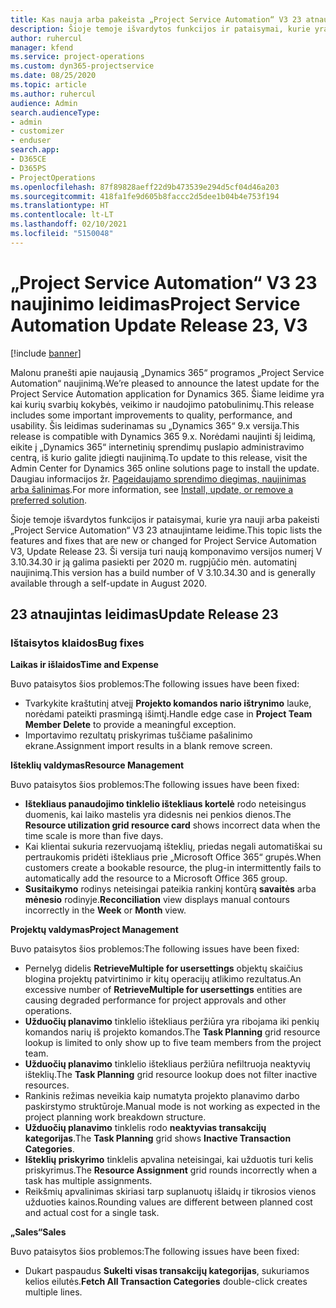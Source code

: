 ```yaml
---
title: Kas nauja arba pakeista „Project Service Automation“ V3 23 atnaujintame leidime
description: Šioje temoje išvardytos funkcijos ir pataisymai, kurie yra pasiekiami „Project Service Automation“ V3 23 atnaujintame leidime.
author: ruhercul
manager: kfend
ms.service: project-operations
ms.custom: dyn365-projectservice
ms.date: 08/25/2020
ms.topic: article
ms.author: ruhercul
audience: Admin
search.audienceType:
- admin
- customizer
- enduser
search.app:
- D365CE
- D365PS
- ProjectOperations
ms.openlocfilehash: 87f89828aeff22d9b473539e294d5cf04d46a203
ms.sourcegitcommit: 418fa1fe9d605b8faccc2d5dee1b04b4e753f194
ms.translationtype: HT
ms.contentlocale: lt-LT
ms.lasthandoff: 02/10/2021
ms.locfileid: "5150048"
---
```

# <a name="project-service-automation-update-release-23-v3"></a><span data-ttu-id="98d2a-103">„Project Service Automation“ V3 23 naujinimo leidimas</span><span class="sxs-lookup"><span data-stu-id="98d2a-103">Project Service Automation Update Release 23, V3</span></span>

[!include [banner](../includes/psa-now-project-operations.md)]

<span data-ttu-id="98d2a-104">Malonu pranešti apie naujausią „Dynamics 365“ programos „Project Service Automation“ naujinimą.</span><span class="sxs-lookup"><span data-stu-id="98d2a-104">We’re pleased to announce the latest update for the Project Service Automation application for Dynamics 365.</span></span> <span data-ttu-id="98d2a-105">Šiame leidime yra kai kurių svarbių kokybės, veikimo ir naudojimo patobulinimų.</span><span class="sxs-lookup"><span data-stu-id="98d2a-105">This release includes some important improvements to quality, performance, and usability.</span></span> <span data-ttu-id="98d2a-106">Šis leidimas suderinamas su „Dynamics 365“ 9.x versija.</span><span class="sxs-lookup"><span data-stu-id="98d2a-106">This release is compatible with Dynamics 365 9.x.</span></span> <span data-ttu-id="98d2a-107">Norėdami naujinti šį leidimą, eikite į „Dynamics 365“ internetinių sprendimų puslapio administravimo centrą, iš kurio galite įdiegti naujinimą.</span><span class="sxs-lookup"><span data-stu-id="98d2a-107">To update to this release, visit the Admin Center for Dynamics 365 online solutions page to install the update.</span></span> <span data-ttu-id="98d2a-108">Daugiau informacijos žr. [Pageidaujamo sprendimo diegimas, naujinimas arba šalinimas](https://docs.microsoft.com/power-platform/admin/install-remove-preferred-solution).</span><span class="sxs-lookup"><span data-stu-id="98d2a-108">For more information, see [Install, update, or remove a preferred solution](https://docs.microsoft.com/power-platform/admin/install-remove-preferred-solution).</span></span>

<span data-ttu-id="98d2a-109">Šioje temoje išvardytos funkcijos ir pataisymai, kurie yra nauji arba pakeisti „Project Service Automation“ V3 23 atnaujintame leidime.</span><span class="sxs-lookup"><span data-stu-id="98d2a-109">This topic lists the features and fixes that are new or changed for Project Service Automation V3, Update Release 23.</span></span> <span data-ttu-id="98d2a-110">Ši versija turi naują komponavimo versijos numerį V 3.10.34.30 ir ją galima pasiekti per 2020 m. rugpjūčio mėn. automatinį naujinimą.</span><span class="sxs-lookup"><span data-stu-id="98d2a-110">This version has a build number of V 3.10.34.30 and is generally available through a self-update in August 2020.</span></span>

## <a name="update-release-23"></a><span data-ttu-id="98d2a-111">23 atnaujintas leidimas</span><span class="sxs-lookup"><span data-stu-id="98d2a-111">Update Release 23</span></span>

### <a name="bug-fixes"></a><span data-ttu-id="98d2a-112">Ištaisytos klaidos</span><span class="sxs-lookup"><span data-stu-id="98d2a-112">Bug fixes</span></span>

<span data-ttu-id="98d2a-113">**Laikas ir išlaidos**</span><span class="sxs-lookup"><span data-stu-id="98d2a-113">**Time and Expense**</span></span>

<span data-ttu-id="98d2a-114">Buvo pataisytos šios problemos:</span><span class="sxs-lookup"><span data-stu-id="98d2a-114">The following issues have been fixed:</span></span>
- <span data-ttu-id="98d2a-115">Tvarkykite kraštutinį atvejį **Projekto komandos nario ištrynimo** lauke, norėdami pateikti prasmingą išimtį.</span><span class="sxs-lookup"><span data-stu-id="98d2a-115">Handle edge case in **Project Team Member Delete** to provide a meaningful exception.</span></span>
- <span data-ttu-id="98d2a-116">Importavimo rezultatų priskyrimas tuščiame pašalinimo ekrane.</span><span class="sxs-lookup"><span data-stu-id="98d2a-116">Assignment import results in a blank remove screen.</span></span>

<span data-ttu-id="98d2a-117">**Išteklių valdymas**</span><span class="sxs-lookup"><span data-stu-id="98d2a-117">**Resource Management**</span></span>

<span data-ttu-id="98d2a-118">Buvo pataisytos šios problemos:</span><span class="sxs-lookup"><span data-stu-id="98d2a-118">The following issues have been fixed:</span></span>

- <span data-ttu-id="98d2a-119">**Ištekliaus panaudojimo tinklelio ištekliaus kortelė** rodo neteisingus duomenis, kai laiko mastelis yra didesnis nei penkios dienos.</span><span class="sxs-lookup"><span data-stu-id="98d2a-119">The **Resource utilization grid resource card** shows incorrect data when the time scale is more than five days.</span></span>
- <span data-ttu-id="98d2a-120">Kai klientai sukuria rezervuojamą išteklių, priedas negali automatiškai su pertraukomis pridėti ištekliaus prie „Microsoft Office 365“ grupės.</span><span class="sxs-lookup"><span data-stu-id="98d2a-120">When customers create a bookable resource, the plug-in intermittently fails to automatically add the resource to a Microsoft Office 365 group.</span></span>
- <span data-ttu-id="98d2a-121">**Susitaikymo** rodinys neteisingai pateikia rankinį kontūrą **savaitės** arba **mėnesio** rodinyje.</span><span class="sxs-lookup"><span data-stu-id="98d2a-121">**Reconciliation** view displays manual contours incorrectly in the **Week** or **Month** view.</span></span>

<span data-ttu-id="98d2a-122">**Projektų valdymas**</span><span class="sxs-lookup"><span data-stu-id="98d2a-122">**Project Management**</span></span>

<span data-ttu-id="98d2a-123">Buvo pataisytos šios problemos:</span><span class="sxs-lookup"><span data-stu-id="98d2a-123">The following issues have been fixed:</span></span>

- <span data-ttu-id="98d2a-124">Pernelyg didelis **RetrieveMultiple for usersettings** objektų skaičius blogina projektų patvirtinimo ir kitų operacijų atlikimo rezultatus.</span><span class="sxs-lookup"><span data-stu-id="98d2a-124">An excessive number of **RetrieveMultiple for usersettings** entities are causing degraded performance for project approvals and other operations.</span></span>
- <span data-ttu-id="98d2a-125">**Užduočių planavimo** tinklelio ištekliaus peržiūra yra ribojama iki penkių komandos narių iš projekto komandos.</span><span class="sxs-lookup"><span data-stu-id="98d2a-125">The **Task Planning** grid resource lookup is limited to only show up to five team members from the project team.</span></span> 
- <span data-ttu-id="98d2a-126">**Užduočių planavimo** tinklelio ištekliaus peržiūra nefiltruoja neaktyvių išteklių.</span><span class="sxs-lookup"><span data-stu-id="98d2a-126">The **Task Planning** grid resource lookup does not filter inactive resources.</span></span>
- <span data-ttu-id="98d2a-127">Rankinis režimas neveikia kaip numatyta projekto planavimo darbo paskirstymo struktūroje.</span><span class="sxs-lookup"><span data-stu-id="98d2a-127">Manual mode is not working as expected in the project planning work breakdown structure.</span></span>
- <span data-ttu-id="98d2a-128">**Užduočių planavimo** tinklelis rodo **neaktyvias transakcijų kategorijas**.</span><span class="sxs-lookup"><span data-stu-id="98d2a-128">The **Task Planning** grid shows **Inactive Transaction Categories**.</span></span>
- <span data-ttu-id="98d2a-129">**Išteklių priskyrimo** tinklelis apvalina neteisingai, kai užduotis turi kelis priskyrimus.</span><span class="sxs-lookup"><span data-stu-id="98d2a-129">The **Resource Assignment** grid rounds incorrectly when a task has multiple assignments.</span></span>
- <span data-ttu-id="98d2a-130">Reikšmių apvalinimas skiriasi tarp suplanuotų išlaidų ir tikrosios vienos užduoties kainos.</span><span class="sxs-lookup"><span data-stu-id="98d2a-130">Rounding values are different between planned cost and actual cost for a single task.</span></span>

<span data-ttu-id="98d2a-131">**„Sales“**</span><span class="sxs-lookup"><span data-stu-id="98d2a-131">**Sales**</span></span>

<span data-ttu-id="98d2a-132">Buvo pataisytos šios problemos:</span><span class="sxs-lookup"><span data-stu-id="98d2a-132">The following issues have been fixed:</span></span>

- <span data-ttu-id="98d2a-133">Dukart paspaudus **Sukelti visas transakcijų kategorijas**, sukuriamos kelios eilutės.</span><span class="sxs-lookup"><span data-stu-id="98d2a-133">**Fetch All Transaction Categories** double-click creates multiple lines.</span></span>
